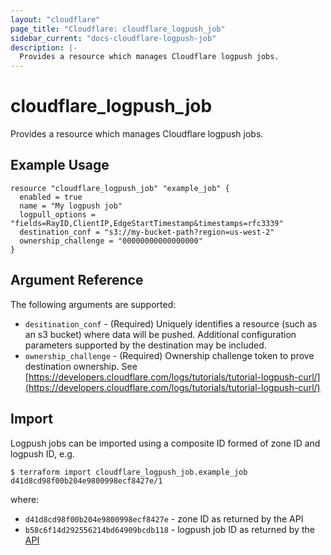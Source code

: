 ```yaml
---
layout: "cloudflare"
page_title: "Cloudflare: cloudflare_logpush_job"
sidebar_current: "docs-cloudflare-logpush-job"
description: |-
  Provides a resource which manages Cloudflare logpush jobs.
---
```


# cloudflare_logpush_job

Provides a resource which manages Cloudflare logpush jobs.

## Example Usage

```hcl
resource "cloudflare_logpush_job" "example_job" {
  enabled = true
  name = "My logpush job"
  logpull_options = "fields=RayID,ClientIP,EdgeStartTimestamp&timestamps=rfc3339"
  destination_conf = "s3://my-bucket-path?region=us-west-2"
  ownership_challenge = "00000000000000000"
}
```

## Argument Reference

The following arguments are supported:

* `desitination_conf` - (Required) Uniquely identifies a resource (such as an s3 bucket) where data will be pushed. Additional configuration parameters supported by the destination may be included.
* `ownership_challenge` - (Required) Ownership challenge token to prove destination ownership. See [https://developers.cloudflare.com/logs/tutorials/tutorial-logpush-curl/](https://developers.cloudflare.com/logs/tutorials/tutorial-logpush-curl/)

## Import

Logpush jobs can be imported using a composite ID formed of zone ID and logpush ID, e.g.

```
$ terraform import cloudflare_logpush_job.example_job d41d8cd98f00b204e9800998ecf8427e/1
```

where:

* `d41d8cd98f00b204e9800998ecf8427e` - zone ID as returned by the API
* `b58c6f14d292556214bd64909bcdb118` - logpush job ID as returned by the [API](https://api.cloudflare.com/#logpush-jobs-list-logpush-jobs)

